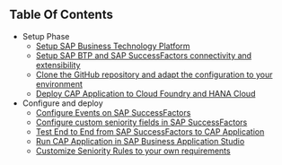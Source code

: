 ## Table Of Contents

<!-- disco-toc-start -->
- Setup Phase
  - [Setup SAP Business Technology Platform](../mission/01-SetupSAPBusinessTechnologyPlatform) <!-- dc-card: {"label":  ["Develop","Deploy"],"cardName":"Custom name"} dc-card -->
  - [Setup SAP BTP and SAP SuccessFactors connectivity and extensibility](../mission/02-SetupSAPBTPAndSAPSuccessFactorsConnectivityAndExtensibility)
  - [Clone the GitHub repository and adapt the configuration to your environment](../mission/04-CloneTheGitHubRepositoryAndAdaptTheConfigurationToYourEnvironment)
  - [Deploy CAP Application to Cloud Foundry and HANA Cloud](../mission/05-DeployCAPApplicationToCloudFoundryAndHANACloud)
- Configure and deploy 
  - [Configure Events on SAP SuccessFactors](../mission/06-ConfigureEventsOnSAPSuccessFactors)
  - [Configure custom seniority fields in SAP SuccessFactors](../mission/07-ConfigureCustomSeniorityFieldsInSAPSuccessFactors)
  - [Test End to End from SAP SuccessFactors to CAP Application](../mission/08-TestEndToEndFromSAPSuccessFactorsToCAPApplication)
  - [Run CAP Application in SAP Business Application Studio](../mission/09-RunCAPApplicationInSAPBusinessApplicationStudio)
  - [Customize Seniority Rules to your own requirements](../mission/10-CustomizeSeniorityRulesToYourOwnRequirements)
 
<!-- disco-toc-end -->
